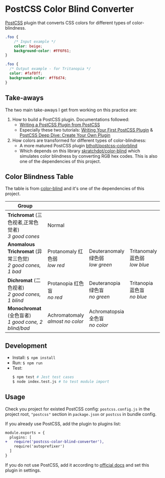 # PostCSS Color Blind Converter

[PostCSS] plugin that converts CSS colors for different types of color-blindness.

[PostCSS]: https://github.com/postcss/postcss

```css
.foo {
    /* Input example */
    color: beige;
    background-color: #FF6F61;
}
```

```css
.foo {
  /* Output example - for Tritanopia */
  color: #faf0ff;
  background-color: #ff6d74;
}
```

## Take-aways

The two main take-aways I get from working on this practice are:

1. How to build a PostCSS plugin. Documentations followed:
    - [Writing a PostCSS Plugin from PostCSS](https://github.com/postcss/postcss/blob/master/docs/writing-a-plugin.md)
    - Especially these two tutorials: [Writing Your First PostCSS Plugin](https://dockyard.com/blog/2018/02/01/writing-your-first-postcss-plugin) & [PostCSS Deep Dive: Create Your Own Plugin](https://webdesign.tutsplus.com/tutorials/postcss-deep-dive-create-your-own-plugin--cms-24605)
2. How colors are transformed for different types of color-blindness:
    - A more matured PostCSS plugin [btholt/postcss-colorblind](https://github.com/btholt/postcss-colorblind)
    - Which depends on this library [skratchdot/color-blind](https://github.com/skratchdot/color-blind) which simulates color blindness by converting RGB hex codes. This is also one of the dependencies of this project.


## Color Blindness Table

The table is from [color-blind](https://github.com/skratchdot/color-blind#color-blindness-table) and it's one of the dependencies of this project.

| Group                                                           |                                       |                                      |                                   |
| --------------------------------------------------------------- | ------------------------------------- | ------------------------------------ | --------------------------------- |
| **Trichromat** (三色视者,正常色觉者) <br/>*3 good cones*        | Normal                                |                                      |                                   |
| **Anomalous Trichromat** (异常三色觉)<br/>*2 good cones, 1 bad* | Protanomaly 红色弱<br/>*low red*      | Deuteranomaly 绿色弱<br/>*low green* | Tritanomaly 蓝色弱<br/>*low blue* |
| **Dichromat** (二色视者)<br/>*2 good cones, 1 blind*            | Protanopia 红色盲<br/>*no red*        | Deuteranopia 绿色盲<br/>*no green*   | Tritanopia 蓝色盲<br/>*no blue*   |
| **Monochromat** (全色盲者) <br/>*1 good cone, 2 blind/bad*      | Achromatomaly <br />*almost no color* | Achromatopsia 全色盲<br/>*no color*  |                                   |


## Development

- Install: `$ npm install`
- Run: `$ npm run`
- Test:
  ```bash
  $ npm test # Jest test cases
  $ node index.test.js # to test module import
  ```

## Usage

Check you project for existed PostCSS config: `postcss.config.js`
in the project root, `"postcss"` section in `package.json`
or `postcss` in bundle config.

If you already use PostCSS, add the plugin to plugins list:

```diff
module.exports = {
  plugins: [
+   require('postcss-color-blind-converter'),
    require('autoprefixer')
  ]
}
```

If you do not use PostCSS, add it according to [official docs]
and set this plugin in settings.

[official docs]: https://github.com/postcss/postcss#usage
